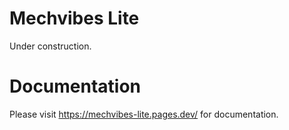 # Mechvibes Lite
Under construction.

# Documentation
Please visit <https://mechvibes-lite.pages.dev/> for documentation.
